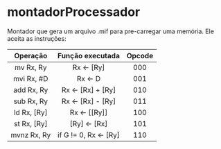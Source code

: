 # montadorProcessador

Montador que gera um arquivo .mif para pre-carregar uma memória. Ele aceita as instruções:

|   Operação  |    Função executada   | Opcode |
|:-----------:|:---------------------:|:------:|
|  mv Rx, Ry  |       Rx <- [Ry]      |   000  |
|  mvi Rx, #D |        Rx <- D        |   001  |
|  add Rx, Ry |   Rx <- [Rx] + [Ry]   |   010  |
|  sub Rx, Ry |   Rx <- [Rx] - [Ry]   |   011  |
| ld Rx, [Ry] |      Rx <- [[Ry]]     |   100  |
| st Rx, [Ry] |      [Ry] <- [Rx]     |   101  |
| mvnz Rx, Ry | if G != 0, Rx <- [Ry] |   110  |
